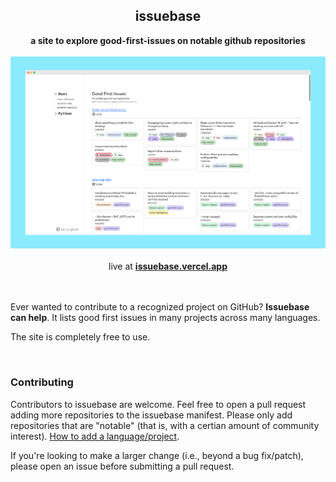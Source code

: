 <div align=center>
    <h2>issuebase</h2>
    <b>a site to explore good-first-issues on notable github repositories</b>
    <br>
    <br>
    <img src="./assets/screenshot.png" />
    <br>
    <br>
    live at <a href="https://issuebase.vercel.app"><b>issuebase.vercel.app</b></a>
</div>

<br>
<br>

Ever wanted to contribute to a recognized project on GitHub?
**Issuebase can help**. It lists good first issues in many projects across many languages.

The site is completely free to use.

<br>

### Contributing

Contributors to issuebase are welcome. Feel free to open a pull request 
adding more repositories to the issuebase manifest. Please only add repositories that 
are "notable" (that is, with a certian amount of community interest).
[How to add a language/project](./add-project.md).

If you're looking to make a larger change (i.e., beyond a bug fix/patch), please open an issue 
before submitting a pull request.
